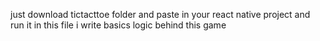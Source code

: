 just download tictacttoe folder and paste in your react native project and run it 
in this file i write basics logic behind this game
